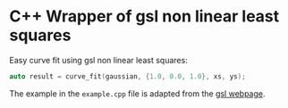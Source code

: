 # C++ Wrapper of gsl non linear least squares

Easy curve fit using gsl non linear least squares:

```C++
auto result = curve_fit(gaussian, {1.0, 0.0, 1.0}, xs, ys);
```

The example in the `example.cpp` file is adapted from the [gsl webpage](https://www.gnu.org/software/gsl/doc/html/nls.html#geodesic-acceleration-example-2).